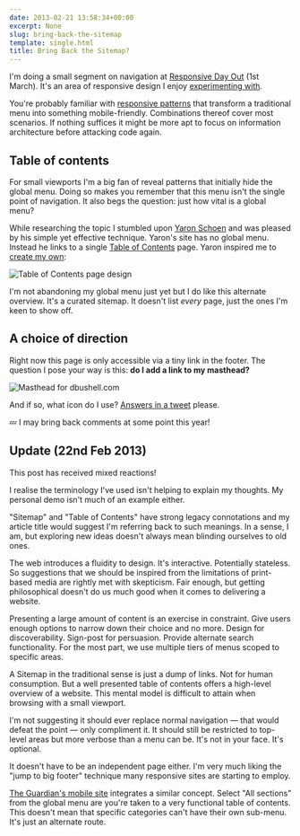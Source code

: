 ```yaml
---
date: 2013-02-21 13:58:34+00:00
excerpt: None
slug: bring-back-the-sitemap
template: single.html
title: Bring Back the Sitemap?
---
```


I'm doing a small segment on navigation at [Responsive Day Out](http://responsiveconf.com/) (1st March). It's an area of responsive design I enjoy [experimenting with](/2013/02/07/on-responsive-navigation-and-rendering/).

You're probably familiar with [responsive patterns](http://bradfrost.github.com/this-is-responsive/patterns.html#navigation) that transform a traditional menu into something mobile-friendly. Combinations thereof cover most scenarios. If nothing suffices it might be more apt to focus on information architecture before attacking code again.


## Table of contents


For small viewports I'm a big fan of reveal patterns that initially hide the global menu. Doing so makes you remember that this menu isn't the single point of navigation. It also begs the question: just how vital is a global menu?

While researching the topic I stumbled upon [Yaron Schoen](http://yaronschoen.com/) and was pleased by his simple yet effective technique. Yaron's site has no global menu. Instead he links to a single [Table of Contents](http://yaronschoen.com/table-of-contents/) page. Yaron inspired me to [create my own](/table-of-contents/):

![Table of Contents page design](/images/2013/02/table-of-contents.png)

I'm not abandoning my global menu just yet but I do like this alternate overview. It's a curated sitemap. It doesn't list _every_ page, just the ones I'm keen to show off.

## A choice of direction

Right now this page is only accessible via a tiny link in the footer. The question I pose your way is this: **do I add a link to my masthead?**

![Masthead for dbushell.com](/images/2013/02/dbushell-masthead.png)

And if so, what icon do I use? [Answers in a tweet](http://twitter.com/dbushell) please.

💤 I may bring back comments at some point this year!

## Update (22nd Feb 2013)

This post has received mixed reactions!

I realise the terminology I've used isn't helping to explain my thoughts. My personal demo isn't much of an example either.

"Sitemap" and "Table of Contents" have strong legacy connotations and my article title would suggest I'm referring back to such meanings. In a sense, I am, but exploring new ideas doesn't always mean blinding ourselves to old ones.

The web introduces a fluidity to design. It's interactive. Potentially stateless. So suggestions that we should be inspired from the limitations of print-based media are rightly met with skepticism. Fair enough, but getting philosophical doesn't do us much good when it comes to delivering a website.

Presenting a large amount of content is an exercise in constraint. Give users enough options to narrow down their choice and no more. Design for discoverability. Sign-post for persuasion. Provide alternate search functionality. For the most part, we use multiple tiers of menus scoped to specific areas.

A Sitemap in the traditional sense is just a dump of links. Not for human consumption. But a well presented table of contents offers a high-level overview of a website. This mental model is difficult to attain when browsing with a small viewport.

I'm not suggesting it should ever replace normal navigation — that would defeat the point — only compliment it. It should still be restricted to top-level areas but more verbose than a menu can be. It's not in your face. It's optional.

It doesn't have to be an independent page either. I'm very much liking the "jump to big footer" technique many responsive sites are starting to employ.

[The Guardian's mobile site](http://m.guardian.co.uk/) integrates a similar concept. Select "All sections" from the global menu are you're taken to a very functional table of contents. This doesn't mean that specific categories can't have their own sub-menu. It's just an alternate route.
